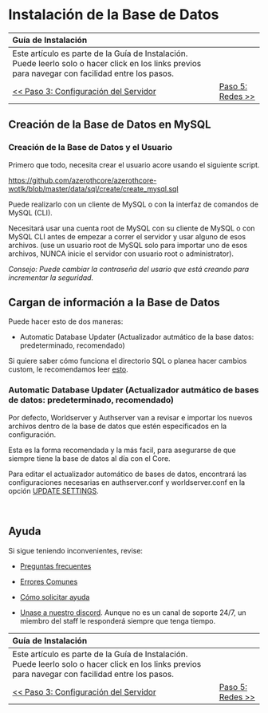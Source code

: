 # Instalación de la Base de Datos

| Guía de Instalación | |
| :- | :- |
| Este artículo es parte de la Guía de Instalación. Puede leerlo solo o hacer click en los links previos para navegar con facilidad entre los pasos. |
| [<< Paso 3: Configuración del Servidor](server-setup) | [Paso 5: Redes >>](networking) |

## Creación de la Base de Datos en MySQL

### Creación de la Base de Datos y el Usuario

Primero que todo, necesita crear el usuario acore usando el siguiente script.

https://github.com/azerothcore/azerothcore-wotlk/blob/master/data/sql/create/create_mysql.sql

Puede realizarlo con un cliente de MySQL o con la interfaz de comandos de MySQL (CLI).

Necesitará usar una cuenta root de MySQL con su cliente de  MySQL o con MySQL CLI antes de empezar a correr el servidor y usar alguno de esos archivos. (use un usuario root de MySQL solo para importar uno de esos archivos, NUNCA inicie el servidor con usuario root o administrator).

*Consejo: Puede cambiar la contraseña del usario que está creando para incrementar la seguridad.*

## Cargan de información a la Base de Datos

Puede hacer esto de dos maneras:
- Automatic Database Updater (Actualizador autmático de la base datos: predeterminado, recomendado)

Si quiere saber cómo funciona el directorio SQL o planea hacer cambios custom, le recomendamos leer [esto](sql-directory).

### Automatic Database Updater (Actualizador autmático de bases de datos: predeterminado, recomendado)

Por defecto, Worldserver y Authserver van a revisar e importar los nuevos archivos dentro de la base de datos que estén especificados en la configuración.

Esta es la forma recomendada y la más facil, para asegurarse de que siempre tiene la base de datos al día con el Core.

Para editar el actualizador automático de bases de datos, encontrará las configuraciones necesarias en authserver.conf y worldserver.conf en la opción [UPDATE SETTINGS](https://github.com/azerothcore/azerothcore-wotlk/commit/2d2857ce81db5297eb63d388d2e2f252ef52412d#diff-56b141374cf0384a2887c9fd490c6a79a3d2f31fb020ee0e423a5685344b59d3R30).

<br>

## Ayuda

Si sigue teniendo inconvenientes, revise:

* [Preguntas frecuentes](faq)

* [Errores Comunes](common-errors)

* [Cómo solicitar ayuda](how-to-ask-for-help)

* [Unase a nuestro discord](https://discord.gg/gkt4y2x). Aunque no es un canal de soporte 24/7, un miembro del staff le responderá siempre que tenga tiempo.


| Guía de Instalación | |
| :- | :- |
| Este artículo es parte de la Guía de Instalación. Puede leerlo solo o hacer click en los links previos para navegar con facilidad entre los pasos. |
| [<< Paso 3: Configuración del Servidor](server-setup) | [Paso 5: Redes >>](networking) |
